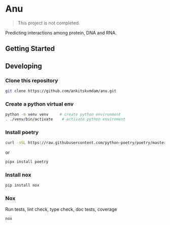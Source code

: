 # Anu

> This project is not completed.

Predicting interactions among protein, DNA and RNA.

## Getting Started


## Developing

### Clone this repository

```bash
git clone https://github.com/ankitskvmdam/anu.git
```

### Create a python virtual env

```bash
python -m venv venv     # create python environment
. ./venv/bin/activate    # activate python enviroment
```

### Install poetry

```bash
curl -sSL https://raw.githubusercontent.com/python-poetry/poetry/master/get-poetry.py | python
```
or

```bash
pipx install poetry
```

### Install nox

```bash
pip install nox
```
### Nox

Run tests, lint check, type check, doc tests, coverage
```bash
nox
```
